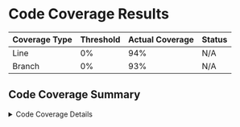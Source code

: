 # Code Coverage Results

| Coverage Type | Threshold            | Actual Coverage           |  Status         |
|-------------- |----------------------|---------------------------|-----------------|
| Line          | 0%   | 94%   | N/A   |
| Branch        | 0% | 93% | N/A |

## Code Coverage Summary

<details>
<summary>Code Coverage Details</summary>

|||
|:---|:---|
| Generated on: | 03/06/2024 - 16:27:00 |
| Parser: | MultiReportParser (2x OpenCoverParser) |
| Assemblies: | 2 |
| Classes: | 246 |
| Files: | 212 |
| Covered lines: | 4391 |
| Uncovered lines: | 22 |
| Coverable lines: | 4413 |
| Total lines: | 10800 |
| Line coverage: | 94.4% (4391 of 4413) |
| Covered branches: | 1291 |
| Total branches: | 1376 |
| Branch coverage: | 93.8% (1291 of 1376) |
| Tag: | Workflow: Build Site <br/> Run Number: 1235 <br/> Run ID: 8175320945 |

|**Name**|**Covered**|**Uncovered**|**Coverable**|**Total**|**Line coverage**|**Covered**|**Total**|**Branch coverage**|
|:---|---:|---:|---:|---:|---:|---:|---:|---:|
|**MyProj**|**2750**|**12**|**2762**|**7722**|**94.5%**|**901**|**972**|**92.6%**|
|MyProj.Extensions.GeneralExtensions|3|0|3|23|100%|2|2|100%|
|MyProj.Features.Containers.ContainersController|195|1|196|355|99.4%|67|68|98.5%|
|MyProj.Features.Containers.ContainerVm|12|0|12|31|100%|0|0||
|MyProj.Features.Home.HomeController|5|0|5|26|100%|0|0||
|MyProj.Features.Milestones.MilestonesController|167|2|169|312|98.8%|60|62|96.7%|
|MyProj.Features.Milestones.MilestoneVm|16|0|16|35|100%|0|0||
|MyProj.Features.Steps.StepsController|27|0|27|66|100%|6|6|100%|
|MyProj.Features.Steps.StepsVm|5|0|5|14|100%|0|0||
|MyProj.Features.Tracks.TracksController|240|0|240|418|100%|69|70|98.5%|
|MyProj.Features.Tracks.TracksVm|2|0|2|11|100%|0|0||
|**MyProj.Core**|**1641**|**10**|**1651**|**5368**|**94.3%**|**390**|**404**|**96.5%**|
|MyProj.Core.Data.ContainerData|58|0|58|186|100%|14|14|100%|
|MyProj.Core.Data.GradeData|107|6|113|197|94.6%|27|28|96.4%|
|MyProj.Core.Data.MilestoneData|97|2|99|275|97.9%|53|56|94.6%|
|MyProj.Core.Data.StepData|24|0|24|72|100%|2|2|100%|
|MyProj.Core.Data.TrackData|104|0|104|308|100%|23|24|95.8%|
|MyProj.Core.EnumExtensions|11|0|11|29|100%|4|4|100%|
|MyProj.Core.Features.Grades.GradeQuery|4|0|4|29|100%|0|0||
|MyProj.Core.Features.Grades.GradeQueryHandler|12|0|12|45|100%|6|6|100%|
|MyProj.Core.Features.Milestones.GetMilestoneQuery|4|0|4|37|100%|0|0||
|MyProj.Core.Features.Milestones.GetMilestoneQueryHandler|12|0|12|47|100%|6|6|100%|
|MyProj.Core.Features.StepQuery|1|0|1|10|100%|0|0||
|MyProj.Core.Features.StepQueryHandler|6|0|6|28|100%|2|2|100%|
</details>
